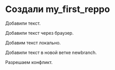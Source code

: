 # Создали my_first_reppo

Добавили текст.

Добавили текст через браузер.

Добавим текст локально.

Добавили текст  в новой ветке newbranch.

Разрешаем конфликт.
